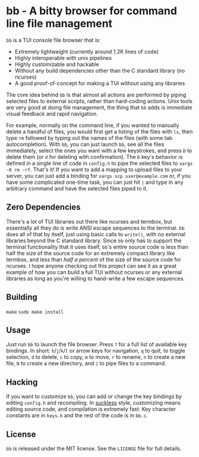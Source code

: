 # bb - A bitty browser for command line file management

`bb` is a TUI console file browser that is:

- Extremely lightweight (currently around 1.2K lines of code)
- Highly interoperable with unix pipelines
- Highly customizable and hackable
- Without any build dependencies other than the C standard library (no ncurses)
- A good proof-of-concept for making a TUI without using any libraries

The core idea behind `bb` is that almost all actions are performed by piping
selected files to external scripts, rather than hard-coding actions. Unix
tools are very good at doing file management, the thing that `bb` adds is
immediate visual feedback and rapid navigation.

For example, normally on the command line, if you wanted to manually delete a
handful of files, you would first get a listing of the files with `ls`, then
type `rm` followed by typing out the names of the files (with some tab
autocompletion). With `bb`, you can just launch `bb`, see all the files
immediately, select the ones you want with a few keystrokes, and press `D` to
delete them (or `d` for deleting with confirmation). The `D` key's behavior
is defined in a single line of code in `config.h` to pipe the selected files
to `xargs -0 rm -rf`. That's it! If you want to add a mapping to upload files to
your server, you can just add a binding for `xargs scp user@example.com` or,
if you have some complicated one-time task, you can just hit `|` and type in
any arbitrary command and have the selected files piped to it.

## Zero Dependencies

There's a lot of TUI libraries out there like ncurses and termbox, but
essentially all they do is write ANSI escape sequences to the terminal. `bb`
does all of that by itself, just using basic calls to `write()`, with no
external libraries beyond the C standard library. Since `bb` only has to
support the terminal functionality that it uses itself, `bb`'s entire source
code is less than half the size of the source code for an extremely compact
library like termbox, and less than *half a percent* of the size of the source
code for ncurses. I hope anyone checking out this project can see it as a great
example of how you can build a full TUI without ncurses or any external
libraries as long as you're willing to hand-write a few escape sequences.

## Building

`make`
`sudo make install`

## Usage

Just run `bb` to launch the file browser. Press `?` for a full list of
available key bindings. In short: `h`/`j`/`k`/`l` or arrow keys for navigation,
`q` to quit, <space> to toggle selection, `d` to delete, `c` to copy, `m` to
move, `r` to rename, `n` to create a new file, `N` to create a new directory,
and `|` to pipe files to a command.

## Hacking

If you want to customize `bb`, you can add or change the key bindings by
editing `config.h` and recompiling. In [suckless](https://suckless.org/) style,
customizing means editing source code, and compilation is extremely fast.
Key character constants are in `keys.h` and the rest of the code is in `bb.c`.

## License

`bb` is released under the MIT license. See the `LICENSE` file for full details.
